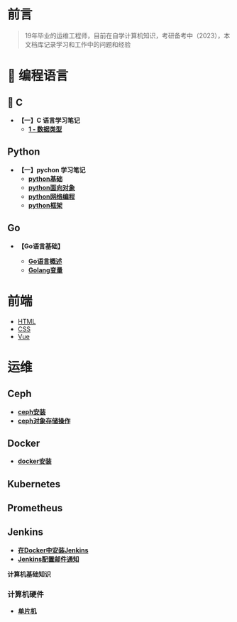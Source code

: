 # **前言**
> 19年毕业的运维工程师，目前在自学计算机知识，考研备考中（2023），本文档库记录学习和工作中的问题和经验

# 🍵 **编程语言**



## 📌 **C**

* **【一】C 语言学习笔记**
  * **[1 - 数据类型](C语言/数据类型.md)**

## **Python**
* **【一】pychon 学习笔记**
  * **[python基础](python/python基础/README.md)**
  * **[python面向对象](python/02)**
  * **[python网络编程](python/03)**
  * **[python框架](python/04)**

## **Go**

* **【Go语言基础】**

  * **[Go语言概述](Go语言/Go语言概述.md)**
  * **[Golang变量](Go语言/Golang变量.md)**






# **前端**

* [HTML](fronted/HTML)
* [CSS](fronted/CSS)
* [Vue](fonted/vue)



# **运维**

## **Ceph**

* **[ceph安装](存储/Ceph/ceph)**
* **[ceph对象存储操作](存储/Ceph/ceph对象存储)**



## **Docker**

* **[docker安装](docker/docker安装)**



## **Kubernetes**



## **Prometheus**



## **Jenkins**
* **[在Docker中安装Jenkins](jenkins/deploy)**
* **[Jenkins配置邮件通知](jenkins/notice)**



**计算机基础知识**



### **计算机硬件**

- **[单片机](hardware/danpianji)**